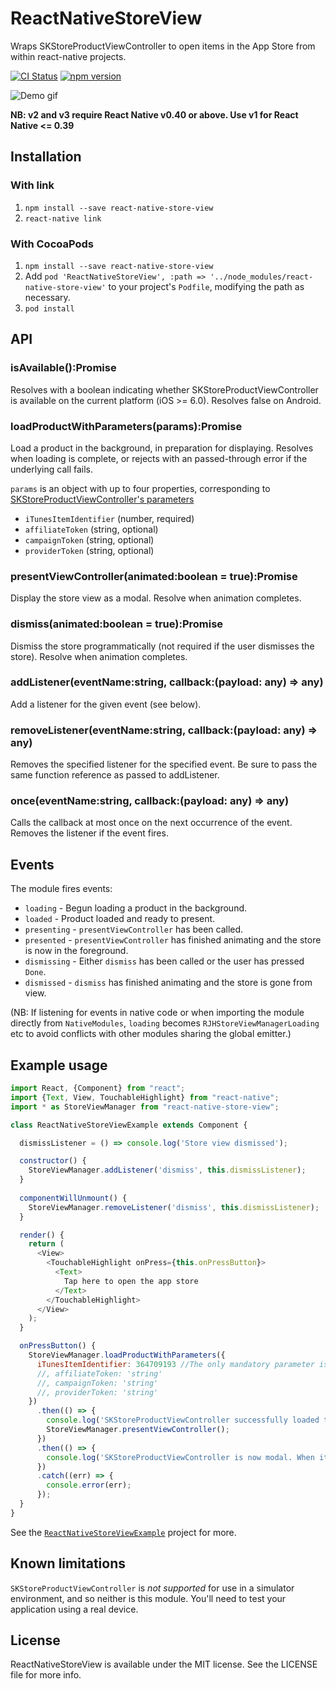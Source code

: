 # ReactNativeStoreView

Wraps SKStoreProductViewController to open items in the App Store from within react-native projects.

[![CI Status](https://travis-ci.org/rh389/react-native-store-view.svg?branch=master)](https://travis-ci.org/rh389/react-native-store-view) [![npm version](https://badge.fury.io/js/react-native-store-view.svg)](https://badge.fury.io/js/react-native-store-view)

![Demo gif](https://i.imgur.com/BlFbKmx.gif)

**NB: v2 and v3 require React Native v0.40 or above. Use v1 for React Native <= 0.39**

## Installation

### With link
1. `npm install --save react-native-store-view`
2. `react-native link`

### With CocoaPods
1. `npm install --save react-native-store-view`
2. Add `pod 'ReactNativeStoreView', :path => '../node_modules/react-native-store-view'` to your project's `Podfile`, modifying the path as necessary.
3. `pod install`

## API

### isAvailable():Promise<boolean>
Resolves with a boolean indicating whether SKStoreProductViewController is available on the current platform (iOS >= 6.0). Resolves false on Android.

### loadProductWithParameters(params):Promise<void>
Load a product in the background, in preparation for displaying. Resolves when loading is complete, or rejects with an passed-through error if the underlying call fails.

`params` is an object with up to four properties, corresponding to [SKStoreProductViewController's parameters](https://developer.apple.com/library/ios//documentation/StoreKit/Reference/SKITunesProductViewController_Ref/index.html#//apple_ref/doc/constant_group/Product_Dictionary_Keys)
 - `iTunesItemIdentifier` (number, required)
 - `affiliateToken` (string, optional)
 - `campaignToken` (string, optional)
 - `providerToken` (string, optional)
 
### presentViewController(animated:boolean = true):Promise<void>
Display the store view as a modal. Resolve when animation completes.

### dismiss(animated:boolean = true):Promise<void>
Dismiss the store programmatically (not required if the user dismisses the store). Resolve when animation completes.

### addListener(eventName:string, callback:(payload: any) => any)
Add a listener for the given event (see below).

### removeListener(eventName:string, callback:(payload: any) => any)
Removes the specified listener for the specified event. Be sure to pass the same function reference as passed to addListener.

### once(eventName:string, callback:(payload: any) => any)
Calls the callback at most once on the next occurrence of the event. Removes the listener if the event fires.

## Events

The module fires events:
 - `loading` - Begun loading a product in the background.
 - `loaded` - Product loaded and ready to present.
 - `presenting` - `presentViewController` has been called.
 - `presented` - `presentViewController` has finished animating and the store is now in the foreground.
 - `dismissing` - Either `dismiss` has been called or the user has pressed `Done`.
 - `dismissed` - `dismiss` has finished animating and the store is gone from view.

(NB: If listening for events in native code or when importing the module directly from `NativeModules`, `loading` becomes `RJHStoreViewManagerLoading` etc to avoid conflicts with other modules sharing the global emitter.)

## Example usage

```js
import React, {Component} from "react";
import {Text, View, TouchableHighlight} from "react-native";
import * as StoreViewManager from "react-native-store-view";

class ReactNativeStoreViewExample extends Component {

  dismissListener = () => console.log('Store view dismissed');

  constructor() {
    StoreViewManager.addListener('dismiss', this.dismissListener);
  }
  
  componentWillUnmount() {
    StoreViewManager.removeListener('dismiss', this.dismissListener);
  }

  render() {
    return (
      <View>
        <TouchableHighlight onPress={this.onPressButton}>
          <Text>
            Tap here to open the app store
          </Text>
        </TouchableHighlight>
      </View>
    );
  }

  onPressButton() {
    StoreViewManager.loadProductWithParameters({
      iTunesItemIdentifier: 364709193 //The only mandatory parameter is a numeric App Store ID. This one is iBooks.
      //, affiliateToken: 'string'
      //, campaignToken: 'string'
      //, providerToken: 'string'
    })
      .then(() => {
        console.log('SKStoreProductViewController successfully loaded the product over the net, but is not yet displaying anything');
        StoreViewManager.presentViewController();
      })
      .then(() => {
        console.log('SKStoreProductViewController is now modal. When it is dismissed, we\'ll return to this view.');
      })
      .catch((err) => {
        console.error(err);
      });
  }
}
```

See the [`ReactNativeStoreViewExample`](https://github.com/rh389/react-native-store-view/tree/master/ReactNativeStoreViewExample) project for more.

## Known limitations
`SKStoreProductViewController` is *not supported* for use in a simulator environment, and so neither is this module. You'll need to test your application using a real device.

## License
ReactNativeStoreView is available under the MIT license. See the LICENSE file for more info.
